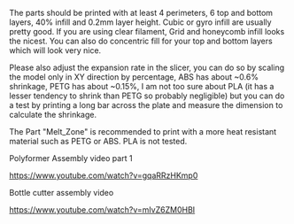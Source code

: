 The parts should be printed with at least 4 perimeters, 6 top and bottom layers, 40% infill and 0.2mm layer height. Cubic or gyro infill are usually pretty good. If you are using clear filament, Grid and honeycomb infill looks the nicest. You can also do concentric fill for your top and bottom layers which will look very nice.

Please also adjust the expansion rate in the slicer, you can do so by scaling the model only in XY direction by percentage, ABS has about ~0.6% shrinkage, PETG has about ~0.15%, I am not too sure about PLA (it has a lesser tendency to shrink than PETG so probably negligible) but you can do a test by printing a long bar across the plate and measure the dimension to calculate the shrinkage.

The Part "Melt_Zone" is recommended to print with a more heat resistant material such as PETG or ABS. PLA is not tested.






Polyformer Assembly video part 1

https://www.youtube.com/watch?v=gqaRRzHKmp0

Bottle cutter assembly video

https://www.youtube.com/watch?v=mIvZ6ZM0HBI
